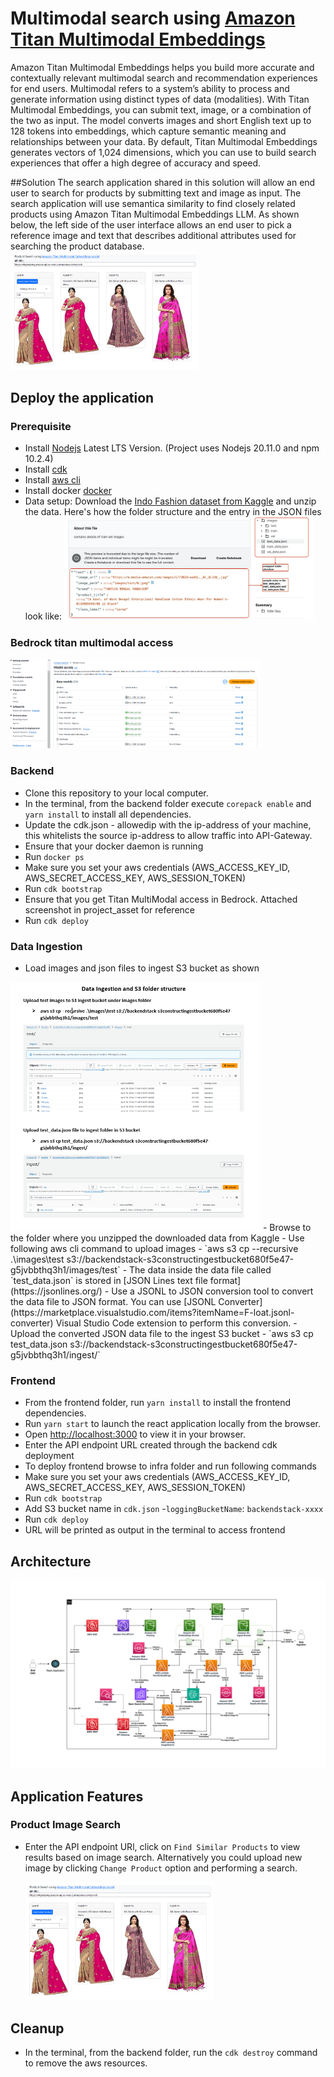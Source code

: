 # Multimodal search using [Amazon Titan Multimodal Embeddings](https://aws.amazon.com/bedrock/titan/)
 Amazon Titan Multimodal Embeddings helps you build more accurate and contextually relevant multimodal search and recommendation experiences for end users. Multimodal refers to a system’s ability to process and generate information using distinct types of data (modalities). With Titan Multimodal Embeddings, you can submit text, image, or a combination of the two as input. The model converts images and short English text up to 128 tokens into embeddings, which capture semantic meaning and relationships between your data. By default, Titan Multimodal Embeddings generates vectors of 1,024 dimensions, which you can use to build search experiences that offer a high degree of accuracy and speed.

##Solution
The search application shared in this solution will allow an end user to search for products by submitting text and image as input. The search application will use semantica similarity to find closely related products using Amazon Titan Multimodal Embeddings LLM. As shown below, the left side of the user interface allows an end user to pick a reference image and text that describes additional attributes used for searching the product database.
<img src="project_assets/multimodal-search.png" alt="drawing" style="width:300px;"/>

## Deploy the application
### Prerequisite

- Install [Nodejs](https://nodejs.org/en/download/) Latest LTS Version. (Project uses Nodejs 20.11.0 and npm 10.2.4)
- Install [cdk](https://docs.aws.amazon.com/cdk/v2/guide/getting_started.html#getting_started_install)
- Install [aws cli](https://docs.aws.amazon.com/cli/latest/userguide/getting-started-install.html)
- Install docker [docker](https://docs.docker.com/engine/install/)
- Data setup: Download the [Indo Fashion dataset from Kaggle](https://www.kaggle.com/datasets/validmodel/indo-fashion-dataset) and unzip the data. Here's how the folder structure and the entry in the JSON files look like:
<img src="project_assets/testdata.png" alt="testdata" style="width:400px;"/><br/>

### Bedrock titan multimodal access
<img src="project_assets/multimodal_access.png" style="width:400px;"/>
   

### Backend

- Clone this repository to your local computer.
- In the terminal, from the backend folder execute `corepack enable` and `yarn install` to install all dependencies.
- Update the cdk.json - allowedip with the ip-address of your machine, this whitelists the source ip-address to allow traffic into API-Gateway.
- Ensure that your docker daemon is running
- Run `docker ps`
- Make sure you set your aws credentials (AWS_ACCESS_KEY_ID, AWS_SECRET_ACCESS_KEY, AWS_SESSION_TOKEN)
- Run `cdk bootstrap`
- Ensure that you get Titan MultiModal access in Bedrock. Attached screenshot in project_asset for reference
- Run `cdk deploy` 

### Data Ingestion
- Load images and json files to ingest S3 bucket as shown 
<img src="project_assets/data_ingest.png" style="width:400px;"/>
- Browse to the folder where you unzipped the downloaded data from Kaggle
- Use following aws cli command to upload images
- `aws s3 cp --recursive .\images\test s3://backendstack-s3constructingestbucket680f5e47-g5jvbbthq3h1/images/test`
- The data inside the data file called `test_data.json` is stored in [JSON Lines text file format](https://jsonlines.org/)
- Use a JSONL to JSON conversion tool to convert the data file to JSON format. You can use [JSONL Converter](https://marketplace.visualstudio.com/items?itemName=F-loat.jsonl-converter) Visual Studio Code extension to perform this conversion.
- Upload the converted JSON data file to the ingest S3 bucket
- `aws s3 cp test_data.json s3://backendstack-s3constructingestbucket680f5e47-g5jvbbthq3h1/ingest/`


### Frontend
- From the frontend folder, run `yarn install` to install the frontend dependencies.
- Run `yarn start` to launch the react application locally from the browser. 
- Open [http://localhost:3000](http://localhost:3000) to view it in your browser.
- Enter the API endpoint URL created through the backend cdk deployment
- To deploy frontend browse to infra folder and run following commands
- Make sure you set your aws credentials (AWS_ACCESS_KEY_ID, AWS_SECRET_ACCESS_KEY, AWS_SESSION_TOKEN)
- Run `cdk bootstrap`
- Add S3 bucket name in `cdk.json`
-`loggingBucketName`: `backendstack-xxxx`
- Run `cdk deploy`
- URL will be printed as output in the terminal to access frontend

## Architecture
<img src="project_assets/AmazonTitanMultimodal_Arch.png">

## Application Features
### Product Image Search
  * Enter the API endpoint URl, click on `Find Similar Products` to view results based on image search. Alternatively you could upload new image by clicking `Change Product` option and performing a search.

    <img src="project_assets/multimodal-search.png" alt="drawing" style="width:300px;"/>


## Cleanup
- In the terminal, from the backend folder, run the `cdk destroy` command to remove the aws resources.
